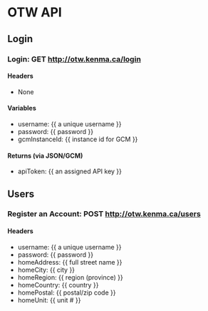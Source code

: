 # OTW API

## Login
### Login: GET http://otw.kenma.ca/login
#### Headers

* None

#### Variables

* username: {{ a unique username }}
* password: {{ password }}
* gcmInstanceId: {{ instance id for GCM }}

#### Returns (via JSON/GCM)

* apiToken: {{ an assigned API key }}

## Users
### Register an Account: POST http://otw.kenma.ca/users
#### Headers

* username: {{ a unique username }}
* password: {{ password }}
* homeAddress: {{ full street name }}
* homeCity: {{ city }}
* homeRegion: {{ region (province) }}
* homeCountry: {{ country }}
* homePostal: {{ postal/zip code }}
* homeUnit: {{ unit # }}
